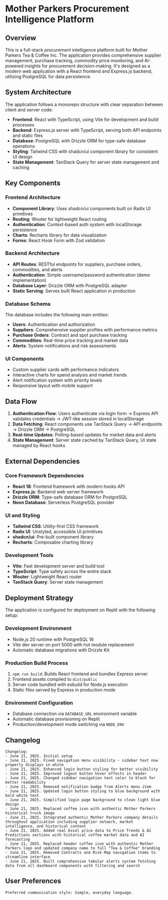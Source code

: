 # Mother Parkers Procurement Intelligence Platform

## Overview

This is a full-stack procurement intelligence platform built for Mother Parkers Tea & Coffee Inc. The application provides comprehensive supplier management, purchase tracking, commodity price monitoring, and AI-powered insights for procurement decision-making. It's designed as a modern web application with a React frontend and Express.js backend, utilizing PostgreSQL for data persistence.

## System Architecture

The application follows a monorepo structure with clear separation between client and server code:

- **Frontend**: React with TypeScript, using Vite for development and build processes
- **Backend**: Express.js server with TypeScript, serving both API endpoints and static files
- **Database**: PostgreSQL with Drizzle ORM for type-safe database operations
- **Styling**: Tailwind CSS with shadcn/ui component library for consistent UI design
- **State Management**: TanStack Query for server state management and caching

## Key Components

### Frontend Architecture
- **Component Library**: Uses shadcn/ui components built on Radix UI primitives
- **Routing**: Wouter for lightweight React routing
- **Authentication**: Context-based auth system with localStorage persistence
- **Charts**: Recharts library for data visualization
- **Forms**: React Hook Form with Zod validation

### Backend Architecture
- **API Routes**: RESTful endpoints for suppliers, purchase orders, commodities, and alerts
- **Authentication**: Simple username/password authentication (demo implementation)
- **Database Layer**: Drizzle ORM with PostgreSQL adapter
- **Static Serving**: Serves built React application in production

### Database Schema
The database includes the following main entities:
- **Users**: Authentication and authorization
- **Suppliers**: Comprehensive supplier profiles with performance metrics
- **Purchase Orders**: Contract and spot purchase tracking
- **Commodities**: Real-time price tracking and market data
- **Alerts**: System notifications and risk assessments

### UI Components
- Custom supplier cards with performance indicators
- Interactive charts for spend analysis and market trends
- Alert notification system with priority levels
- Responsive layout with mobile support

## Data Flow

1. **Authentication Flow**: Users authenticate via login form → Express API validates credentials → JWT-like session stored in localStorage
2. **Data Fetching**: React components use TanStack Query → API endpoints → Drizzle ORM → PostgreSQL
3. **Real-time Updates**: Polling-based updates for market data and alerts
4. **State Management**: Server state cached by TanStack Query, UI state managed by React hooks

## External Dependencies

### Core Framework Dependencies
- **React 18**: Frontend framework with modern hooks API
- **Express.js**: Backend web server framework
- **Drizzle ORM**: Type-safe database ORM for PostgreSQL
- **Neon Database**: Serverless PostgreSQL provider

### UI and Styling
- **Tailwind CSS**: Utility-first CSS framework
- **Radix UI**: Unstyled, accessible UI primitives
- **shadcn/ui**: Pre-built component library
- **Recharts**: Composable charting library

### Development Tools
- **Vite**: Fast development server and build tool
- **TypeScript**: Type safety across the entire stack
- **Wouter**: Lightweight React router
- **TanStack Query**: Server state management

## Deployment Strategy

The application is configured for deployment on Replit with the following setup:

### Development Environment
- Node.js 20 runtime with PostgreSQL 16
- Vite dev server on port 5000 with hot module replacement
- Automatic database migrations with Drizzle Kit

### Production Build Process
1. `npm run build`: Builds React frontend and bundles Express server
2. Frontend assets compiled to `dist/public`
3. Server code bundled with esbuild for Node.js execution
4. Static files served by Express in production mode

### Environment Configuration
- Database connection via `DATABASE_URL` environment variable
- Automatic database provisioning on Replit
- Production/development mode switching via `NODE_ENV`

## Changelog

```
Changelog:
- June 21, 2025. Initial setup
- June 21, 2025. Fixed navigation menu visibility - sidebar text now properly displays in white
- June 21, 2025. Enhanced login button styling for better visibility
- June 21, 2025. Improved logout button hover effects in header
- June 21, 2025. Changed sidebar navigation text color to black for better readability
- June 21, 2025. Removed notification badge from Alerts menu item
- June 21, 2025. Updated login button styling to blue background with bold white text
- June 21, 2025. Simplified login page background to clean light blue design
- June 21, 2025. Replaced coffee icon with authentic Mother Parkers historical truck image
- June 21, 2025. Integrated authentic Mother Parkers company details throughout application including supplier network, market intelligence, and historical context
- June 21, 2025. Added real Excel price data to Price Trends & AI Predictions sections with historical coffee market data and AI forecasting
- June 21, 2025. Replaced header coffee icon with authentic Mother Parkers logo and updated company name to full "Tea & Coffee" branding
- June 21, 2025. Removed Contracts and Risk Map navigation items to streamline interface
- June 21, 2025. Built comprehensive tabular alerts system fetching data from all dashboard components with filtering and search
```

## User Preferences

```
Preferred communication style: Simple, everyday language.
```